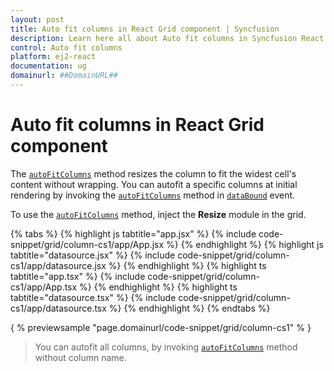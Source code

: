 ```yaml
---
layout: post
title: Auto fit columns in React Grid component | Syncfusion
description: Learn here all about Auto fit columns in Syncfusion React Grid component of Syncfusion Essential JS 2 and more.
control: Auto fit columns 
platform: ej2-react
documentation: ug
domainurl: ##DomainURL##
---
```


# Auto fit columns in React Grid component

The [`autoFitColumns`](https://ej2.syncfusion.com/angular/documentation/api/grid/#autofitcolumns) method resizes the column to fit the widest
cell's content without wrapping. You can autofit a specific columns at initial rendering by invoking
the [`autoFitColumns`](https://ej2.syncfusion.com/angular/documentation/api/grid/#autofitcolumns) method in [`dataBound`](https://ej2.syncfusion.com/angular/documentation/api/grid/#databound) event.

To use the [`autoFitColumns`](https://ej2.syncfusion.com/angular/documentation/api/grid/#autofitcolumns) method, inject the **Resize** module in the grid.

{% tabs %}
{% highlight js tabtitle="app.jsx" %}
{% include code-snippet/grid/column-cs1/app/App.jsx %}
{% endhighlight %}
{% highlight js tabtitle="datasource.jsx" %}
{% include code-snippet/grid/column-cs1/app/datasource.jsx %}
{% endhighlight %}
{% highlight ts tabtitle="app.tsx" %}
{% include code-snippet/grid/column-cs1/app/App.tsx %}
{% endhighlight %}
{% highlight ts tabtitle="datasource.tsx" %}
{% include code-snippet/grid/column-cs1/app/datasource.tsx %}
{% endhighlight %}
{% endtabs %}

{ % previewsample "page.domainurl/code-snippet/grid/column-cs1" % }

> You can autofit all columns, by invoking [`autoFitColumns`](https://ej2.syncfusion.com/angular/documentation/api/grid/#autofitcolumns) method without column name.